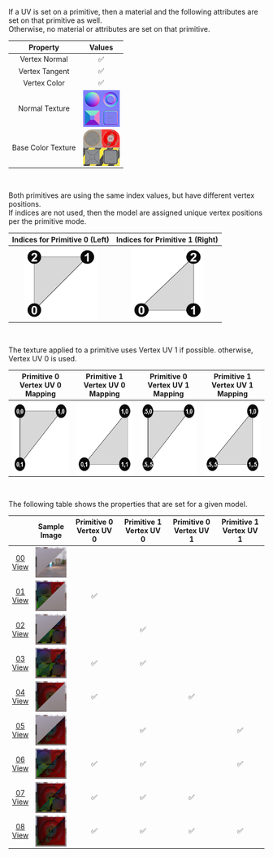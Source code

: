 If a UV is set on a primitive, then a material and the following attributes are set on that primitive as well.  
Otherwise, no material or attributes are set on that primitive.

| Property | **Values** |
| :---: | :---: |
| Vertex Normal | :white_check_mark: |
| Vertex Tangent | :white_check_mark: |
| Vertex Color | :white_check_mark: |
| Normal Texture | [<img src="Figures/Thumbnails/Normal_Plane.png" align="middle">](Textures/Normal_Plane.png) |
| Base Color Texture | [<img src="Figures/Thumbnails/BaseColor_Plane.png" align="middle">](Textures/BaseColor_Plane.png) |


<br>

Both primitives are using the same index values, but have different vertex positions.  
If indices are not used, then the model are assigned unique vertex positions per the primitive mode.  

Indices for Primitive 0 (Left) | Indices for Primitive 1 (Right)
:---: | :---:
<img src="Figures/Indices_Primitive0.png" height="144" width="144" align="middle"> | <img src="Figures/Indices_Primitive1.png" height="144" width="144" align="middle">

<br>

The texture applied to a primitive uses Vertex UV 1 if possible. otherwise, Vertex UV 0 is used.  

Primitive 0 Vertex UV 0 Mapping | Primitive 1 Vertex UV 0 Mapping | Primitive 0 Vertex UV 1 Mapping | Primitive 1 Vertex UV 1 Mapping
:---: | :---: | :---: | :---:
<img src="Figures/UVSpace2.png" height="144" width="144" align="middle"> | <img src="Figures/UVSpace3.png" height="144" width="144" align="middle"> | <img src="Figures/UVSpace4.png" height="144" width="144" align="middle"> | <img src="Figures/UVSpace5.png" height="144" width="144" align="middle">

<br>

The following table shows the properties that are set for a given model.  

|   | Sample Image | Primitive 0 Vertex UV 0 | Primitive 1 Vertex UV 0 | Primitive 0 Vertex UV 1 | Primitive 1 Vertex UV 1 |
| :---: | :---: | :---: | :---: | :---: | :---: |
| [00](Mesh_PrimitivesUV_00.gltf)<br>[View](https://bghgary.github.io/glTF-Assets-Viewer/?folder=Mesh_PrimitivesUV&model=0) | [<img src="Figures/Thumbnails/Mesh_PrimitivesUV_00.png" align="middle">](Figures/SampleImages/Mesh_PrimitivesUV_00.png) |   |   |   |   |
| [01](Mesh_PrimitivesUV_01.gltf)<br>[View](https://bghgary.github.io/glTF-Assets-Viewer/?folder=Mesh_PrimitivesUV&model=1) | [<img src="Figures/Thumbnails/Mesh_PrimitivesUV_01.png" align="middle">](Figures/SampleImages/Mesh_PrimitivesUV_01.png) | :white_check_mark: |   |   |   |
| [02](Mesh_PrimitivesUV_02.gltf)<br>[View](https://bghgary.github.io/glTF-Assets-Viewer/?folder=Mesh_PrimitivesUV&model=2) | [<img src="Figures/Thumbnails/Mesh_PrimitivesUV_02.png" align="middle">](Figures/SampleImages/Mesh_PrimitivesUV_02.png) |   | :white_check_mark: |   |   |
| [03](Mesh_PrimitivesUV_03.gltf)<br>[View](https://bghgary.github.io/glTF-Assets-Viewer/?folder=Mesh_PrimitivesUV&model=3) | [<img src="Figures/Thumbnails/Mesh_PrimitivesUV_03.png" align="middle">](Figures/SampleImages/Mesh_PrimitivesUV_03.png) | :white_check_mark: | :white_check_mark: |   |   |
| [04](Mesh_PrimitivesUV_04.gltf)<br>[View](https://bghgary.github.io/glTF-Assets-Viewer/?folder=Mesh_PrimitivesUV&model=4) | [<img src="Figures/Thumbnails/Mesh_PrimitivesUV_04.png" align="middle">](Figures/SampleImages/Mesh_PrimitivesUV_04.png) | :white_check_mark: |   | :white_check_mark: |   |
| [05](Mesh_PrimitivesUV_05.gltf)<br>[View](https://bghgary.github.io/glTF-Assets-Viewer/?folder=Mesh_PrimitivesUV&model=5) | [<img src="Figures/Thumbnails/Mesh_PrimitivesUV_05.png" align="middle">](Figures/SampleImages/Mesh_PrimitivesUV_05.png) |   | :white_check_mark: |   | :white_check_mark: |
| [06](Mesh_PrimitivesUV_06.gltf)<br>[View](https://bghgary.github.io/glTF-Assets-Viewer/?folder=Mesh_PrimitivesUV&model=6) | [<img src="Figures/Thumbnails/Mesh_PrimitivesUV_06.png" align="middle">](Figures/SampleImages/Mesh_PrimitivesUV_06.png) | :white_check_mark: | :white_check_mark: |   | :white_check_mark: |
| [07](Mesh_PrimitivesUV_07.gltf)<br>[View](https://bghgary.github.io/glTF-Assets-Viewer/?folder=Mesh_PrimitivesUV&model=7) | [<img src="Figures/Thumbnails/Mesh_PrimitivesUV_07.png" align="middle">](Figures/SampleImages/Mesh_PrimitivesUV_07.png) | :white_check_mark: | :white_check_mark: | :white_check_mark: |   |
| [08](Mesh_PrimitivesUV_08.gltf)<br>[View](https://bghgary.github.io/glTF-Assets-Viewer/?folder=Mesh_PrimitivesUV&model=8) | [<img src="Figures/Thumbnails/Mesh_PrimitivesUV_08.png" align="middle">](Figures/SampleImages/Mesh_PrimitivesUV_08.png) | :white_check_mark: | :white_check_mark: | :white_check_mark: | :white_check_mark: |
 

